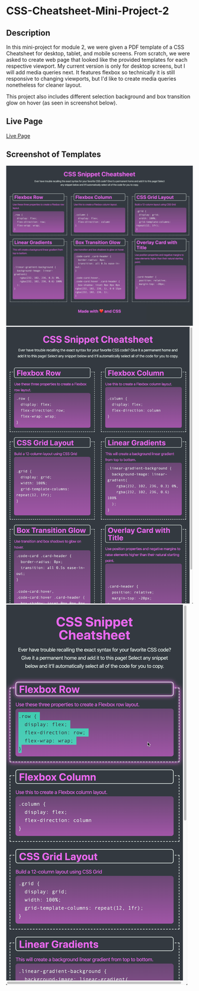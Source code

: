 # CSS-Cheatsheet-Mini-Project-2

## Description
In this mini-project for module 2, we were given a PDF template of a CSS Cheatsheet for desktop, tablet, and mobile screens. From scratch, we were asked to create web page that looked like the provided templates for each respective viewport. My current version is only for desktop screens, but I will add media queries next. It features flexbox so technically it is still responsive to changing viewports, but I'd like to create media queries nonetheless for cleaner layout.

This project also includes different selection background and box transition glow on hover (as seen in screenshot below).

## Live Page
[Live Page](mbronstein1.github.io/CSS-Cheatsheet-Mini-Project-2)

## Screenshot of Templates
![Desktop Template](./assets/Images/01-app-desktop.png)
![Tablet Template](./assets/Images/02-app-tablet.png)
![Mobile Template](./assets/Images/03-app-mobile.png)